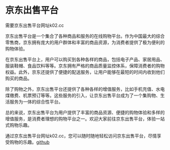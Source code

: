 # 京东出售平台

需要京东出售平台网址k02.cc

京东出售平台是一个集合了各种商品和服务的在线购物平台。作为中国最大的综合零售商，京东拥有庞大的用户群体和丰富的商品资源，为消费者提供了极为便利的购物体验。

在京东出售平台上，用户可以购买到各种各样的商品，包括电子产品、家居用品、服装鞋帽、食品饮料等等。京东拥有严格的商品质量监控体系，保障消费者的购物权益。此外，京东还提供了便捷的配送服务，让用户能够在最短的时间内收到他们购买的商品。

除了购物之外，京东出售平台还提供了各种各样的增值服务，比如手机充值、水电煤缴费、机票预订等等。这些服务的引入，让京东出售平台成为了一个集购物、生活服务为一体的综合性平台。

总的来说，京东出售平台为用户提供了丰富的商品资源、便捷的购物体验和多样的增值服务，是消费者理想的购物平台之一。欢迎大家前往京东出售平台，体验一站式购物乐趣。

通过京东出售平台网址k02.cc，您可以随时随地轻松访问京东出售平台，尽情享受购物的乐趣。[github](https://github.com)